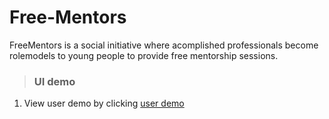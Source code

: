 # Free-Mentors
FreeMentors is a social initiative where acomplished professionals become rolemodels to young people to provide free mentorship sessions.
> ###  UI demo
1) View user   demo by clicking   [user demo](https://ramadhanbridge.github.io/Free-Mentors/UI/html/index.html)
